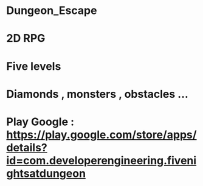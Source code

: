 # Dungeon_Escape
# 2D RPG 
# Five levels
# Diamonds , monsters , obstacles ...
# Play Google : https://play.google.com/store/apps/details?id=com.developerengineering.fivenightsatdungeon
